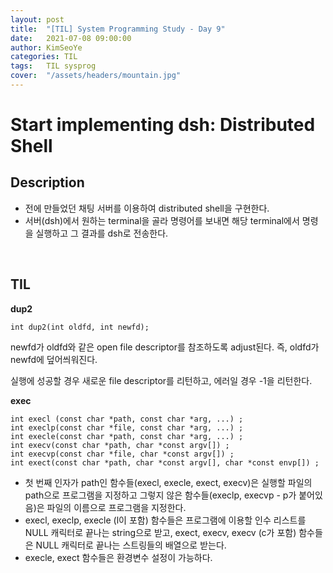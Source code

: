 ```yaml
---
layout: post
title:  "[TIL] System Programming Study - Day 9"
date:   2021-07-08 09:00:00
author: KimSeoYe
categories: TIL
tags:   TIL sysprog
cover:  "/assets/headers/mountain.jpg"
---
```

# Start implementing dsh: Distributed Shell

## Description 
- 전에 만들었던 채팅 서버를 이용하여 distributed shell을 구현한다.
- 서버(dsh)에서 원하는 terminal을 골라 명령어를 보내면 해당 terminal에서 명령을 실행하고 그 결과를 dsh로 전송한다.

<br>

## TIL

**dup2**

`int dup2(int oldfd, int newfd);`

newfd가 oldfd와 같은 open file descriptor를 참조하도록 adjust된다. 즉, oldfd가 newfd에 덮어씌워진다. 

실행에 성공할 경우 새로운 file descriptor를 리턴하고, 에러일 경우 -1을 리턴한다.

**exec**
```
int execl (const char *path, const char *arg, ...) ;
int execlp(const char *file, const char *arg, ...) ;
int execle(const char *path, const char *arg, ...) ;
int execv(const char *path, char *const argv[]) ;
int execvp(const char *file, char *const argv[]) ;
int exect(const char *path, char *const argv[], char *const envp[]) ;
```
- 첫 번째 인자가 path인 함수들(execl, execle, exect, execv)은 실행할 파일의 path으로 프로그램을 지정하고 그렇지 않은 함수들(execlp, execvp - p가 붙어있음)은 파일의 이름으로 프로그램을 지정한다.
- execl, execlp, execle (l이 포함) 함수들은 프로그램에 이용할 인수 리스트를 NULL 캐릭터로 끝나는 string으로 받고, exect, execv, execv (c가 포함) 함수들은 NULL 캐릭터로 끝나는 스트링들의 배열으로 받는다.
- execle, exect 함수들은 환경변수 설정이 가능하다.